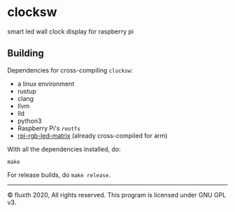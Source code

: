 # clocksw

smart led wall clock display for raspberry pi

## Building

Dependencies for cross-compiling `clocksw`:
- a linux environment
- rustup
- clang
- llvm
- lld
- python3
- Raspberry Pi's `rootfs`
- [rpi-rgb-led-matrix](https://github.com/hzeller/rpi-rgb-led-matrix) (already cross-compiled for arm)

With all the dependencies installed, do:

```
make
```

For release builds, do `make release`.

---
&copy; fluxth 2020, All rights reserved. This program is licensed under GNU GPL v3.
